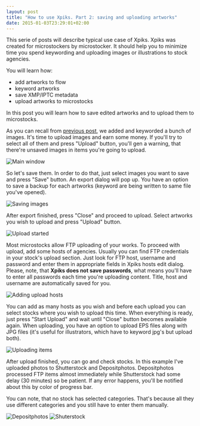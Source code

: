 ```yaml
---
layout: post
title: "How to use Xpiks. Part 2: saving and uploading artworks"
date: 2015-01-03T23:29:01+02:00
---
```


This serie of posts will describe typical use case of Xpiks. Xpiks was created for microstockers by microstocker. It should help you to minimize time you spend keywording and uploading images or illustrations to stock agencies.

You will learn how:

- add artworks to flow
- keyword artworks
- save XMP/IPTC metadata
- upload artworks to microstocks

In this post you will learn how to save edited artworks and to upload them to microstocks.

As you can recall from <a href="{{site.url}}/blog/2015/how-to-use-xpiks-part-1">previous post</a>, we added and keyworded a bunch of images. It's time to upload images and earn some money. If you'll try to select all of them and press "Upload" button, you'll gen a warning, that there're unsaved images in items you're going to upload.

<img alt="Main window" src="{{site.url}}/images/howto/xpiks-qt-upload-try.jpg" class="small-12 large-8" />

So let's save them. In order to do that, just select images you want to save and press "Save" button. An export dialog will pop up. You have an option to save a backup for each artworks (keyword are being written to same file you've opened).

<img alt="Saving images" src="{{site.url}}/images/howto/xpiks-qt-saving-images.jpg" class="small-12 large-8" />

After export finished, press "Close" and proceed to upload. Select artworks you wish to upload and press "Upload" button.

<img alt="Upload started" src="{{site.url}}/images/howto/xpiks-qt-upload-started.jpg" class="small-12 large-8" />

Most microstocks allow FTP uploading of your works. To proceed with upload, add some hosts of agencies. Usually you can find FTP credentials in your stock's upload section. Just look for FTP host, username and password and enter them in appropriate fields in Xpiks hosts edit dialog. Please, note, that **Xpiks does not save passwords**, what means you'll have to enter all passwords each time you're uploading content. Title, host and username are automatically saved for you.

<img alt="Adding upload hosts" src="{{site.url}}/images/howto/xpiks-qt-upload-hosts.jpg" class="small-12 large-8" />

You can add as many hosts as you wish and before each upload you can select stocks where you wish to upload this time. When everything is ready, just press "Start Upload" and wait until "Close" button becomes available again. When uploading, you have an option to upload EPS files along with JPG files (it's useful for illustrators, which have to keyword jpg's but upload both).

<img alt="Uploading items" src="{{site.url}}/images/howto/xpiks-qt-uploading-items.jpg" class="small-12 large-8" />

After upload finished, you can go and check stocks. In this example I've uploaded photos to Shutterstock and Depositphotos. Depositphotos processed FTP items almost immediately while Shutterstock had some delay (30 minutes) so be patient. If any error happens, you'll be notified about this by color of progress bar.

You can note, that no stock has selected categories. That's because all they use different categories and you still have to enter them manually.

<img alt="Depositphotos" src="{{site.url}}/images/howto/depositphotos-success.jpg" class="small-12 large-8" />

<img alt="Shuterstock" src="{{site.url}}/images/howto/shutterstock-success.jpg" class="small-12 large-8" />

